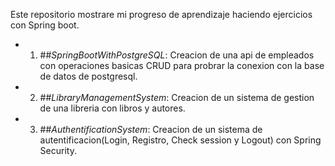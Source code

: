 Este repositorio mostrare mi progreso de aprendizaje haciendo ejercicios con Spring boot.
- 1) ##*SpringBootWithPostgreSQL*:
   Creacion de una api de empleados con operaciones basicas CRUD para probrar la conexion con la base de datos de postgresql.
- 2) ##*LibraryManagementSystem*:
   Creacion de un sistema de gestion de una libreria con libros y autores.
- 3) ##*AuthentificationSystem*:
   Creacion de un sistema de autentificacion(Login, Registro, Check session y Logout) con Spring Security.
